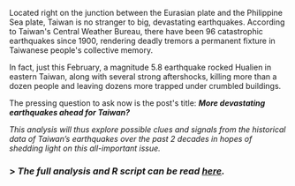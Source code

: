 Located right on the junction between the Eurasian plate and the Philippine Sea plate, Taiwan is no stranger to big, devastating earthquakes. According to Taiwan's Central Weather Bureau, there have been 96 catastrophic earthquakes since 1900, rendering deadly tremors a permanent fixture in Taiwanese people's collective memory.

In fact, just this February, a magnitude 5.8 earthquake rocked Hualien in eastern Taiwan, along with several strong aftershocks, killing more than a dozen people and leaving dozens more trapped under crumbled buildings.

The pressing question to ask now is the post's title: ***More devastating earthquakes ahead for Taiwan?***

*This analysis will thus explore possible clues and signals from the historical data of Taiwan’s earthquakes over the past 2 decades in hopes of shedding light on this all-important issue.*

### > *The full analysis and R script can be read [here](https://roywangtw.github.io/files/2018-04-03-More-Devastating-Earthquakes-Ahead-for-Taiwan.nb.html).*

